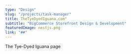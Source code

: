 ```yaml
---
type: "Design"
slug: "/projects/task-manager"
title: TheTyeDyedIguana.com"
subtitle: "BigCommerce Storefront Design & Development"
featuredImage: nestjs.png
link: "##"
---
```


The Tye-Dyed Iguana page



